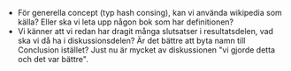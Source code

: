 - För generella concept (typ hash consing), kan vi använda wikipedia som källa? Eller ska vi leta upp någon bok som har definitionen?
- Vi känner att vi redan har dragit många slutsatser i resultatsdelen, vad ska vi då ha i diskussionsdelen? Är det bättre att byta namn till Conclusion istället? Just nu är mycket av diskussionen "vi gjorde detta och det var bättre".